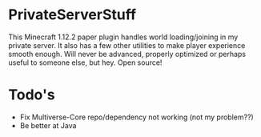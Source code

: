 # PrivateServerStuff
This Minecraft 1.12.2 paper plugin handles world loading/joining in my private server. It also has a few other utilities to make player experience smooth enough.
Will never be advanced, properly optimized or perhaps useful to someone else, but hey. Open source!

# Todo's
- Fix Multiverse-Core repo/dependency not working (not my problem??)
- Be better at Java
